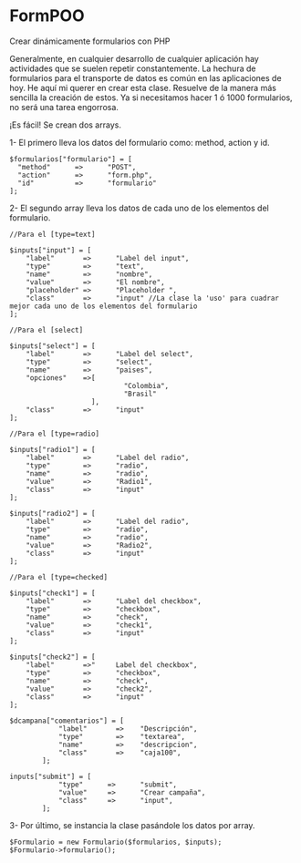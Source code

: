 FormPOO
=======

Crear dinámicamente formularios con PHP

Generalmente, en cualquier desarrollo de cualquier aplicación hay actividades que se suelen repetir constantemente. 
La hechura de formularios para el transporte de datos es común en las aplicaciones de hoy.
He aquí mi querer en crear esta clase. Resuelve de la manera más sencilla la creación de estos.
Ya si necesitamos hacer 1 ó 1000 formularios, no será una tarea engorrosa.

¡Es fácil! Se crean dos arrays.

  1- El primero lleva los datos del formulario como: method, action y id.
    
    $formularios["formulario"] = [
  	  "method"      =>      "POST",
  	  "action"      =>      "form.php",
  	  "id"          =>      "formulario"
    ];
    
  2- El segundo array lleva los datos de cada uno de los elementos del formulario.
    
    //Para el [type=text]
    
    $inputs["input"] = [
  		"label"       =>      "Label del input",
  		"type"        =>      "text",
  		"name"        =>      "nombre",
  		"value"       =>      "El nombre",
  		"placeholder" =>      "Placeholder ",
  		"class"       =>      "input" //La clase la 'uso' para cuadrar mejor cada uno de los elementos del formulario
  	];
  	
  	//Para el [select]
  	
  	$inputs["select"] = [
  		"label"       =>      "Label del select",
  		"type"        =>      "select",
  		"name"        =>      "paises",
  		"opciones"    =>[
  			                    "Colombia",
  			                    "Brasil"
  		                ],
  		"class"       =>      "input"
  	];
  	
  	//Para el [type=radio]
  	
  	$inputs["radio1"] = [
  		"label"       =>      "Label del radio",
  		"type"        =>      "radio",
  		"name"        =>      "radio",
  		"value"       =>      "Radio1",
  		"class"       =>      "input"
  	];
  
  	$inputs["radio2"] = [
  		"label"       =>      "Label del radio",
  		"type"        =>      "radio",
  		"name"        =>      "radio",
  		"value"       =>      "Radio2",
  		"class"       =>      "input"
  	];
  	
  	//Para el [type=checked]

  	$inputs["check1"] = [
  		"label"       =>      "Label del checkbox",
  		"type"        =>      "checkbox",
  		"name"        =>      "check",
  		"value"       =>      "check1",
  		"class"       =>      "input"
  	];
  
  	$inputs["check2"] = [
  		"label"       =>"     Label del checkbox",
  		"type"        =>      "checkbox",
  		"name"        =>      "check",
  		"value"       =>      "check2",
  		"class"       =>      "input"
  	];
  	
  	$dcampana["comentarios"] = [
				"label"       =>    "Descripción",
				"type"        =>    "textarea",
				"name"        =>    "descripcion",
				"class"       =>    "caja100",
			];
  	
  	inputs["submit"] = [
				"type"      =>      "submit",
				"value"     =>      "Crear campaña",
				"class"     =>      "input",
			];

  3- Por último, se instancia la clase pasándole los datos por array.

    $Formulario = new Formulario($formularios, $inputs);
    $Formulario->formulario();
